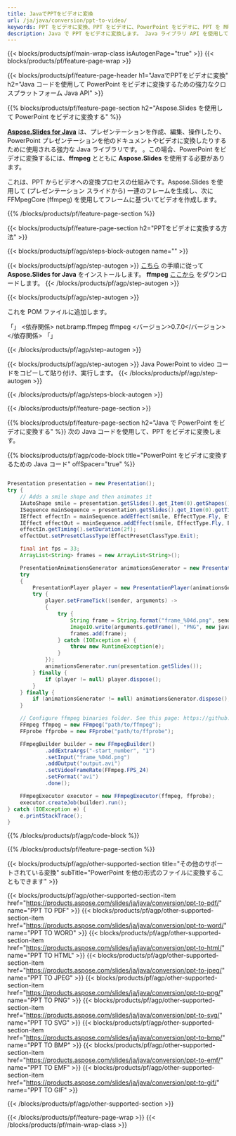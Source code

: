 ```yaml
---
title: JavaでPPTをビデオに変換
url: /ja/java/conversion/ppt-to-video/
keywords: PPT をビデオに変換、PPT をビデオに、PowerPoint をビデオに、PPT を MP4 に、Java API、Java ライブラリに変換
description: Java で PPT をビデオに変換します。 Java ライブラリ API を使用して PowerPoint をビデオに変換する
---
```


{{< blocks/products/pf/main-wrap-class isAutogenPage="true" >}}
{{< blocks/products/pf/feature-page-wrap >}}

{{< blocks/products/pf/feature-page-header h1="JavaでPPTをビデオに変換" h2="Java コードを使用して PowerPoint をビデオに変換するための強力なクロスプラットフォーム Java API" >}}

{{% blocks/products/pf/feature-page-section h2="Aspose.Slides を使用して PowerPoint をビデオに変換する" %}}

[**Aspose.Slides for Java**](https://products.aspose.com/slides/ja/java/) は、プレゼンテーションを作成、編集、操作したり、PowerPoint プレゼンテーションを他のドキュメントやビデオに変換したりするために使用される強力な Java ライブラリです。 。この場合、PowerPoint をビデオに変換するには、**ffmpeg** とともに **Aspose.Slides** を使用する必要があります。

これは、PPT からビデオへの変換プロセスの仕組みです。Aspose.Slides を使用して (プレゼンテーション スライドから) 一連のフレームを生成し、次に FFMpegCore (ffmpeg) を使用してフレームに基づいてビデオを作成します。

{{% /blocks/products/pf/feature-page-section %}}

{{< blocks/products/pf/feature-page-section  h2="PPTをビデオに変換する方法" >}}

{{< blocks/products/pf/agp/steps-block-autogen name="" >}}

{{< blocks/products/pf/agp/step-autogen >}}
[こちら](https://docs.aspose.com/slides/java/installation/) の手順に従って **Aspose.Slides for Java** をインストールします。 **ffmpeg** [ここから](https://ffmpeg.org/download.html) をダウンロードします。
{{< /blocks/products/pf/agp/step-autogen >}}

{{< blocks/products/pf/agp/step-autogen >}}

これを POM ファイルに追加します。

「」
   <依存関係>
     <groupId>net.bramp.ffmpeg</groupId>
     <artifactId>ffmpeg</artifactId>
     <バージョン>0.7.0</バージョン>
   </依存関係>
「」

{{< /blocks/products/pf/agp/step-autogen >}}

{{< blocks/products/pf/agp/step-autogen >}}
Java PowerPoint to video コードをコピーして貼り付け、実行します。
{{< /blocks/products/pf/agp/step-autogen >}}

{{< /blocks/products/pf/agp/steps-block-autogen >}}

{{< /blocks/products/pf/feature-page-section >}}

{{% blocks/products/pf/feature-page-section  h2="Java で PowerPoint をビデオに変換する" %}}
次の Java コードを使用して、PPT をビデオに変換します。

{{% blocks/products/pf/agp/code-block title="PowerPoint をビデオに変換するための Java コード" offSpacer="true" %}}
```java

Presentation presentation = new Presentation();
try {
    // Adds a smile shape and then animates it
    IAutoShape smile = presentation.getSlides().get_Item(0).getShapes().addAutoShape(ShapeType.SmileyFace, 110, 20, 500, 500);
    ISequence mainSequence = presentation.getSlides().get_Item(0).getTimeline().getMainSequence();
    IEffect effectIn = mainSequence.addEffect(smile, EffectType.Fly, EffectSubtype.TopLeft, EffectTriggerType.AfterPrevious);
    IEffect effectOut = mainSequence.addEffect(smile, EffectType.Fly, EffectSubtype.BottomRight, EffectTriggerType.AfterPrevious);
    effectIn.getTiming().setDuration(2f);
    effectOut.setPresetClassType(EffectPresetClassType.Exit);

    final int fps = 33;
    ArrayList<String> frames = new ArrayList<String>();

    PresentationAnimationsGenerator animationsGenerator = new PresentationAnimationsGenerator(presentation);
    try
    {
        PresentationPlayer player = new PresentationPlayer(animationsGenerator, fps);
        try {
            player.setFrameTick((sender, arguments) ->
            {
                try {
                    String frame = String.format("frame_%04d.png", sender.getFrameIndex());
                    ImageIO.write(arguments.getFrame(), "PNG", new java.io.File(frame));
                    frames.add(frame);
                } catch (IOException e) {
                    throw new RuntimeException(e);
                }
            });
            animationsGenerator.run(presentation.getSlides());
        } finally {
            if (player != null) player.dispose();
        }
    } finally {
        if (animationsGenerator != null) animationsGenerator.dispose();
    }

    // Configure ffmpeg binaries folder. See this page: https://github.com/rosenbjerg/FFMpegCore#installation
    FFmpeg ffmpeg = new FFmpeg("path/to/ffmpeg");
    FFprobe ffprobe = new FFprobe("path/to/ffprobe");

    FFmpegBuilder builder = new FFmpegBuilder()
            .addExtraArgs("-start_number", "1")
            .setInput("frame_%04d.png")
            .addOutput("output.avi")
            .setVideoFrameRate(FFmpeg.FPS_24)
            .setFormat("avi")
            .done();

    FFmpegExecutor executor = new FFmpegExecutor(ffmpeg, ffprobe);
    executor.createJob(builder).run();
} catch (IOException e) {
    e.printStackTrace();
}
```
{{% /blocks/products/pf/agp/code-block %}}

{{% /blocks/products/pf/feature-page-section %}}

{{< blocks/products/pf/agp/other-supported-section title="その他のサポートされている変換" subTitle="PowerPoint を他の形式のファイルに変換することもできます" >}}

{{< blocks/products/pf/agp/other-supported-section-item href="https://products.aspose.com/slides/ja/java/conversion/ppt-to-pdf/" name="PPT TO PDF" >}}
{{< blocks/products/pf/agp/other-supported-section-item href="https://products.aspose.com/slides/ja/java/conversion/ppt-to-word/" name="PPT TO WORD" >}}
{{< blocks/products/pf/agp/other-supported-section-item href="https://products.aspose.com/slides/ja/java/conversion/ppt-to-html/" name="PPT TO HTML" >}}
{{< blocks/products/pf/agp/other-supported-section-item href="https://products.aspose.com/slides/ja/java/conversion/ppt-to-jpeg/" name="PPT TO JPEG" >}}
{{< blocks/products/pf/agp/other-supported-section-item href="https://products.aspose.com/slides/ja/java/conversion/ppt-to-png/" name="PPT TO PNG" >}}
{{< blocks/products/pf/agp/other-supported-section-item href="https://products.aspose.com/slides/ja/java/conversion/ppt-to-svg/" name="PPT TO SVG" >}}
{{< blocks/products/pf/agp/other-supported-section-item href="https://products.aspose.com/slides/ja/java/conversion/ppt-to-bmp/" name="PPT TO BMP" >}}
{{< blocks/products/pf/agp/other-supported-section-item href="https://products.aspose.com/slides/ja/java/conversion/ppt-to-emf/" name="PPT TO EMF" >}}
{{< blocks/products/pf/agp/other-supported-section-item href="https://products.aspose.com/slides/ja/java/conversion/ppt-to-gif/" name="PPT TO GIF" >}}

{{< /blocks/products/pf/agp/other-supported-section >}}

{{< /blocks/products/pf/feature-page-wrap >}}
{{< /blocks/products/pf/main-wrap-class >}}